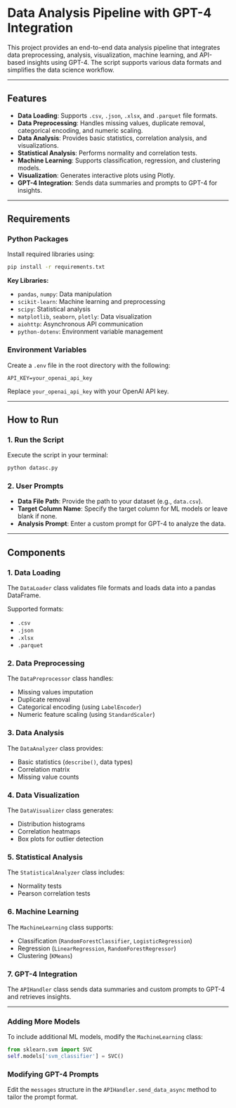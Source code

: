 # Data Analysis Pipeline with GPT-4 Integration

This project provides an end-to-end data analysis pipeline that integrates data preprocessing, analysis, visualization, machine learning, and API-based insights using GPT-4. The script supports various data formats and simplifies the data science workflow.

---

## Features

- **Data Loading**: Supports `.csv`, `.json`, `.xlsx`, and `.parquet` file formats.
- **Data Preprocessing**: Handles missing values, duplicate removal, categorical encoding, and numeric scaling.
- **Data Analysis**: Provides basic statistics, correlation analysis, and visualizations.
- **Statistical Analysis**: Performs normality and correlation tests.
- **Machine Learning**: Supports classification, regression, and clustering models.
- **Visualization**: Generates interactive plots using Plotly.
- **GPT-4 Integration**: Sends data summaries and prompts to GPT-4 for insights.

---

## Requirements

### Python Packages

Install required libraries using:

```bash
pip install -r requirements.txt
```

**Key Libraries:**

- `pandas`, `numpy`: Data manipulation
- `scikit-learn`: Machine learning and preprocessing
- `scipy`: Statistical analysis
- `matplotlib`, `seaborn`, `plotly`: Data visualization
- `aiohttp`: Asynchronous API communication
- `python-dotenv`: Environment variable management

### Environment Variables

Create a `.env` file in the root directory with the following:

```
API_KEY=your_openai_api_key
```

Replace `your_openai_api_key` with your OpenAI API key.

---

## How to Run

### 1. Run the Script

Execute the script in your terminal:

```bash
python datasc.py
```

### 2. User Prompts

- **Data File Path**: Provide the path to your dataset (e.g., `data.csv`).
- **Target Column Name**: Specify the target column for ML models or leave blank if none.
- **Analysis Prompt**: Enter a custom prompt for GPT-4 to analyze the data.

---

## Components

### 1. **Data Loading**

The `DataLoader` class validates file formats and loads data into a pandas DataFrame.

Supported formats:

- `.csv`
- `.json`
- `.xlsx`
- `.parquet`

### 2. **Data Preprocessing**

The `DataPreprocessor` class handles:

- Missing values imputation
- Duplicate removal
- Categorical encoding (using `LabelEncoder`)
- Numeric feature scaling (using `StandardScaler`)

### 3. **Data Analysis**

The `DataAnalyzer` class provides:

- Basic statistics (`describe()`, data types)
- Correlation matrix
- Missing value counts

### 4. **Data Visualization**

The `DataVisualizer` class generates:

- Distribution histograms
- Correlation heatmaps
- Box plots for outlier detection

### 5. **Statistical Analysis**

The `StatisticalAnalyzer` class includes:

- Normality tests
- Pearson correlation tests

### 6. **Machine Learning**

The `MachineLearning` class supports:

- Classification (`RandomForestClassifier`, `LogisticRegression`)
- Regression (`LinearRegression`, `RandomForestRegressor`)
- Clustering (`KMeans`)

### 7. **GPT-4 Integration**

The `APIHandler` class sends data summaries and custom prompts to GPT-4 and retrieves insights.

---

### Adding More Models

To include additional ML models, modify the `MachineLearning` class:

```python
from sklearn.svm import SVC
self.models['svm_classifier'] = SVC()
```

### Modifying GPT-4 Prompts

Edit the `messages` structure in the `APIHandler.send_data_async` method to tailor the prompt format.
